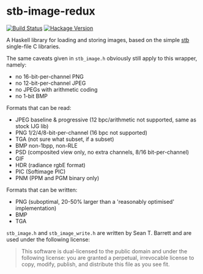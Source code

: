 # stb-image-redux
[![Build Status](https://travis-ci.org/typedrat/stb-image-redux.svg?branch=master)](https://travis-ci.org/typedrat/stb-image-redux) [![Hackage Version](http://img.shields.io/hackage/v/stb-image-redux.svg)](http://hackage.haskell.org/package/stb-image-redux)

A Haskell library for loading and storing images, based on the simple [stb](https://github.com/nothings/stb) single-file C libraries.

The same caveats given in `stb_image.h` obviously still apply to this wrapper, namely:
- no 16-bit-per-channel PNG
- no 12-bit-per-channel JPEG
- no JPEGs with arithmetic coding
- no 1-bit BMP

Formats that can be read:
- JPEG baseline & progressive (12 bpc/arithmetic not supported, same as stock IJG lib)
- PNG 1/2/4/8-bit-per-channel (16 bpc not supported)
- TGA (not sure what subset, if a subset)
- BMP non-1bpp, non-RLE
- PSD (composited view only, no extra channels, 8/16 bit-per-channel)
- GIF
- HDR (radiance rgbE format)
- PIC (Softimage PIC)
- PNM (PPM and PGM binary only)

Formats that can be written:
- PNG (suboptimal, 20-50% larger than a 'reasonably optimised' implementation)
- BMP
- TGA

`stb_image.h` and `stb_image_write.h` are written by Sean T. Barrett and are used under the following license:
>This software is dual-licensed to the public domain and under the following license: you are granted a perpetual, irrevocable license to copy, modify, publish, and distribute this file as you see fit.
